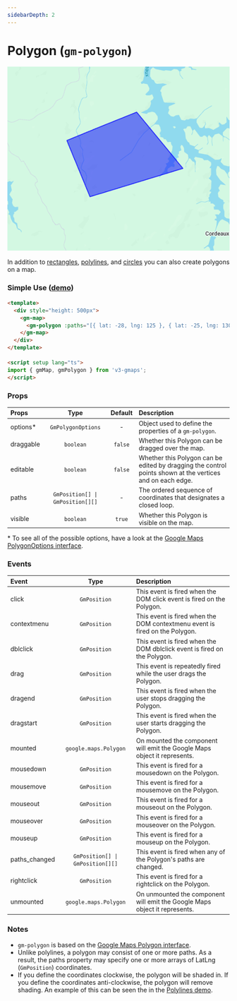 ```yaml
---
sidebarDepth: 2
---
```


# Polygon (`gm-polygon`)

<div class="v3-gmaps-screenshot">
  <img src="../img/polygon.png">
  <p>In addition to <a href="./rectangle">rectangles</a>, <a href="./polyline">polylines</a>, and <a href="./circle">circles</a> you can also create polygons on a map.</p>
</div>

### Simple Use ([demo](https://vue-bujcvu.stackblitz.io/polylines))

```html
<template>
  <div style="height: 500px">
    <gm-map>
      <gm-polygon :paths="[{ lat: -28, lng: 125 }, { lat: -25, lng: 130 }, { lat: -32, lng: 120 }]" />
    </gm-map>
  </div>
</template>

<script setup lang="ts">
import { gmMap, gmPolygon } from 'v3-gmaps';
</script>
```

### Props

| Props     |               Type               | Default | Description                                                                                               |
| :-------- | :------------------------------: | :-----: | :-------------------------------------------------------------------------------------------------------- |
| options\* |        `GmPolygonOptions`        |    -    | Object used to define the properties of a `gm-polygon`.                                                   |
| draggable |            `boolean`             | `false` | Whether this Polygon can be dragged over the map.                                                         |
| editable  |            `boolean`             | `false` | Whether this Polygon can be edited by dragging the control points shown at the vertices and on each edge. |
| paths     | `GmPosition[] \| GmPosition[][]` |    -    | The ordered sequence of coordinates that designates a closed loop.                                        |
| visible   |            `boolean`             | `true`  | Whether this Polygon is visible on the map.                                                               |

\* To see all of the possible options, have a look at the [Google Maps PolygonOptions interface](https://developers.google.com/maps/documentation/javascript/reference/polygon#PolygonOptions).

### Events

| Event         |               Type               | Description                                                                 |
| :------------ | :------------------------------: | :-------------------------------------------------------------------------- |
| click         |           `GmPosition`           | This event is fired when the DOM click event is fired on the Polygon.       |
| contextmenu   |           `GmPosition`           | This event is fired when the DOM contextmenu event is fired on the Polygon. |
| dblclick      |           `GmPosition`           | This event is fired when the DOM dblclick event is fired on the Polygon.    |
| drag          |           `GmPosition`           | This event is repeatedly fired while the user drags the Polygon.            |
| dragend       |           `GmPosition`           | This event is fired when the user stops dragging the Polygon.               |
| dragstart     |           `GmPosition`           | This event is fired when the user starts dragging the Polygon.              |
| mounted       |      `google.maps.Polygon`       | On mounted the component will emit the Google Maps object it represents.    |
| mousedown     |           `GmPosition`           | This event is fired for a mousedown on the Polygon.                         |
| mousemove     |           `GmPosition`           | This event is fired for a mousemove on the Polygon.                         |
| mouseout      |           `GmPosition`           | This event is fired for a mouseout on the Polygon.                          |
| mouseover     |           `GmPosition`           | This event is fired for a mouseover on the Polygon.                         |
| mouseup       |           `GmPosition`           | This event is fired for a mouseup on the Polygon.                           |
| paths_changed | `GmPosition[] \| GmPosition[][]` | This event is fired when any of the Polygon's paths are changed.            |
| rightclick    |           `GmPosition`           | This event is fired for a rightclick on the Polygon.                        |
| unmounted     |      `google.maps.Polygon`       | On unmounted the component will emit the Google Maps object it represents.  |

### Notes

- `gm-polygon` is based on the [Google Maps Polygon interface](https://developers.google.com/maps/documentation/javascript/reference/polygon#Polygon).
- Unlike polylines, a polygon may consist of one or more paths. As a result, the paths property may specify one or more arrays of LatLng (`GmPosition`) coordinates.
- If you define the coordinates clockwise, the polygon will be shaded in. If you define the coordinates anti-clockwise, the polygon will remove shading. An example of this can be seen the in the [Polylines demo](https://vue-bujcvu.stackblitz.io/polylines).
